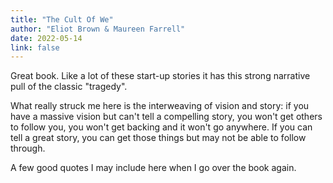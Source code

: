 ```yaml
---
title: "The Cult Of We"
author: "Eliot Brown & Maureen Farrell"
date: 2022-05-14
link: false
---
```


Great book. Like a lot of these start-up stories it has this strong narrative pull of the classic "tragedy".

What really struck me here is the interweaving of vision and story: if you have a massive vision but can't tell a compelling story, you won't get others to follow you, you won't get backing and it won't go anywhere. If you can tell a great story, you can get those things but may not be able to follow through.

A few good quotes I may include here when I go over the book again.
